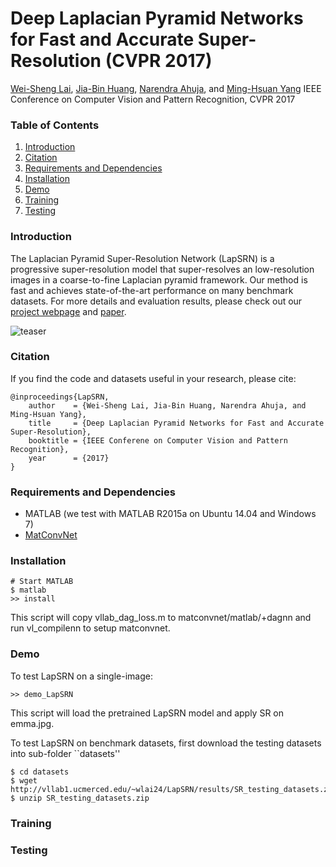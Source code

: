 # Deep Laplacian Pyramid Networks for Fast and Accurate Super-Resolution (CVPR 2017)

[Wei-Sheng Lai](http://graduatestudents.ucmerced.edu/wlai24/), 
[Jia-Bin Huang](https://filebox.ece.vt.edu/~jbhuang/), 
[Narendra Ahuja](http://vision.ai.illinois.edu/ahuja.html), 
and [Ming-Hsuan Yang](http://faculty.ucmerced.edu/mhyang/)
IEEE Conference on Computer Vision and Pattern Recognition, CVPR 2017

### Table of Contents
1. [Introduction](#introduction)
1. [Citation](#citation)
1. [Requirements and Dependencies](#requirements-and-dependencies)
1. [Installation](#installation)
1. [Demo](#demo)
1. [Training](#training)
1. [Testing](#testing)

### Introduction
The Laplacian Pyramid Super-Resolution Network (LapSRN) is a progressive super-resolution model that super-resolves an low-resolution images in a coarse-to-fine Laplacian pyramid framework.
Our method is fast and achieves state-of-the-art performance on many benchmark datasets.
For more details and evaluation results, please check out our [project webpage](http://vllab1.ucmerced.edu/~wlai24/LapSRN/) and [paper](http://vllab1.ucmerced.edu/~wlai24/LapSRN/papers/cvpr17_LapSRN.pdf).

![teaser](http://vllab1.ucmerced.edu/~wlai24/LapSRN/images/emma_v3_32x.gif)



### Citation

If you find the code and datasets useful in your research, please cite:
    
    @inproceedings{LapSRN,
        author    = {Wei-Sheng Lai, Jia-Bin Huang, Narendra Ahuja, and Ming-Hsuan Yang}, 
        title     = {Deep Laplacian Pyramid Networks for Fast and Accurate Super-Resolution}, 
        booktitle = {IEEE Conferene on Computer Vision and Pattern Recognition},
        year      = {2017}
    }
    

### Requirements and Dependencies
- MATLAB (we test with MATLAB R2015a on Ubuntu 14.04 and Windows 7)
- [MatConvNet](http://www.vlfeat.org/matconvnet/)

### Installation

    # Start MATLAB
    $ matlab
    >> install
   
This script will copy vllab_dag_loss.m to matconvnet/matlab/+dagnn and run vl_compilenn to setup matconvnet.


### Demo

To test LapSRN on a single-image:

    >> demo_LapSRN

This script will load the pretrained LapSRN model and apply SR on emma.jpg.

To test LapSRN on benchmark datasets, first download the testing datasets into sub-folder ``datasets''

    $ cd datasets
    $ wget http://vllab1.ucmerced.edu/~wlai24/LapSRN/results/SR_testing_datasets.zip
    $ unzip SR_testing_datasets.zip

### Training


### Testing
